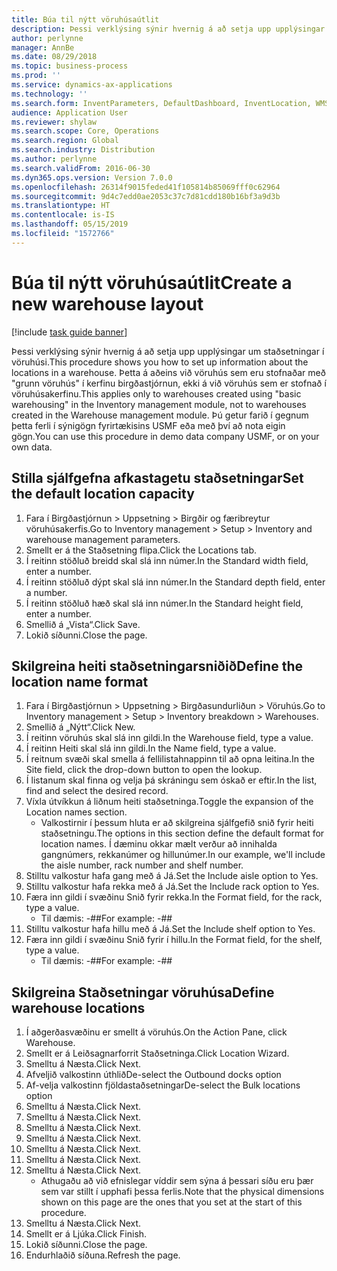 ```yaml
---
title: Búa til nýtt vöruhúsaútlit
description: Þessi verklýsing sýnir hvernig á að setja upp upplýsingar um staðsetningar í vöruhúsi.
author: perlynne
manager: AnnBe
ms.date: 08/29/2018
ms.topic: business-process
ms.prod: ''
ms.service: dynamics-ax-applications
ms.technology: ''
ms.search.form: InventParameters, DefaultDashboard, InventLocation, WMSLocationWizard
audience: Application User
ms.reviewer: shylaw
ms.search.scope: Core, Operations
ms.search.region: Global
ms.search.industry: Distribution
ms.author: perlynne
ms.search.validFrom: 2016-06-30
ms.dyn365.ops.version: Version 7.0.0
ms.openlocfilehash: 26314f9015feded41f105814b85069fff0c62964
ms.sourcegitcommit: 9d4c7edd0ae2053c37c7d81cdd180b16bf3a9d3b
ms.translationtype: HT
ms.contentlocale: is-IS
ms.lasthandoff: 05/15/2019
ms.locfileid: "1572766"
---
```

# <a name="create-a-new-warehouse-layout"></a><span data-ttu-id="dea6b-103">Búa til nýtt vöruhúsaútlit</span><span class="sxs-lookup"><span data-stu-id="dea6b-103">Create a new warehouse layout</span></span>

[!include [task guide banner](../../includes/task-guide-banner.md)]

<span data-ttu-id="dea6b-104">Þessi verklýsing sýnir hvernig á að setja upp upplýsingar um staðsetningar í vöruhúsi.</span><span class="sxs-lookup"><span data-stu-id="dea6b-104">This procedure shows you how to set up information about the locations in a warehouse.</span></span> <span data-ttu-id="dea6b-105">Þetta á aðeins við vöruhús sem eru stofnaðar með "grunn vöruhús" í kerfinu birgðastjórnun, ekki á við vöruhús sem er stofnað í vöruhúsakerfinu.</span><span class="sxs-lookup"><span data-stu-id="dea6b-105">This applies only to warehouses created using "basic warehousing" in the Inventory management module, not to warehouses created in the Warehouse management module.</span></span> <span data-ttu-id="dea6b-106">Þú getur farið í gegnum þetta ferli í sýnigögn fyrirtækisins USMF eða með því að nota eigin gögn.</span><span class="sxs-lookup"><span data-stu-id="dea6b-106">You can use this procedure in demo data company USMF, or on your own data.</span></span>


## <a name="set-the-default-location-capacity"></a><span data-ttu-id="dea6b-107">Stilla sjálfgefna afkastagetu staðsetningar</span><span class="sxs-lookup"><span data-stu-id="dea6b-107">Set the default location capacity</span></span>
1. <span data-ttu-id="dea6b-108">Fara í Birgðastjórnun > Uppsetning > Birgðir og færibreytur vöruhúsakerfis.</span><span class="sxs-lookup"><span data-stu-id="dea6b-108">Go to Inventory management > Setup > Inventory and warehouse management parameters.</span></span>
2. <span data-ttu-id="dea6b-109">Smellt er á the Staðsetning flipa.</span><span class="sxs-lookup"><span data-stu-id="dea6b-109">Click the Locations tab.</span></span>
3. <span data-ttu-id="dea6b-110">Í reitinn stöðluð breidd skal slá inn númer.</span><span class="sxs-lookup"><span data-stu-id="dea6b-110">In the Standard width field, enter a number.</span></span>
4. <span data-ttu-id="dea6b-111">Í reitinn stöðluð dýpt skal slá inn númer.</span><span class="sxs-lookup"><span data-stu-id="dea6b-111">In the Standard depth field, enter a number.</span></span>
5. <span data-ttu-id="dea6b-112">Í reitinn stöðluð hæð skal slá inn númer.</span><span class="sxs-lookup"><span data-stu-id="dea6b-112">In the Standard height field, enter a number.</span></span>
6. <span data-ttu-id="dea6b-113">Smellið á „Vista“.</span><span class="sxs-lookup"><span data-stu-id="dea6b-113">Click Save.</span></span>
7. <span data-ttu-id="dea6b-114">Lokið síðunni.</span><span class="sxs-lookup"><span data-stu-id="dea6b-114">Close the page.</span></span>

## <a name="define-the-location-name-format"></a><span data-ttu-id="dea6b-115">Skilgreina heiti staðsetningarsniðið</span><span class="sxs-lookup"><span data-stu-id="dea6b-115">Define the location name format</span></span>
1. <span data-ttu-id="dea6b-116">Fara í Birgðastjórnun > Uppsetning > Birgðasundurliðun > Vöruhús.</span><span class="sxs-lookup"><span data-stu-id="dea6b-116">Go to Inventory management > Setup > Inventory breakdown > Warehouses.</span></span>
2. <span data-ttu-id="dea6b-117">Smellið á „Nýtt“.</span><span class="sxs-lookup"><span data-stu-id="dea6b-117">Click New.</span></span>
3. <span data-ttu-id="dea6b-118">Í reitinn vöruhús skal slá inn gildi.</span><span class="sxs-lookup"><span data-stu-id="dea6b-118">In the Warehouse field, type a value.</span></span>
4. <span data-ttu-id="dea6b-119">Í reitinn Heiti skal slá inn gildi.</span><span class="sxs-lookup"><span data-stu-id="dea6b-119">In the Name field, type a value.</span></span>
5. <span data-ttu-id="dea6b-120">Í reitnum svæði skal smella á fellilistahnappinn til að opna leitina.</span><span class="sxs-lookup"><span data-stu-id="dea6b-120">In the Site field, click the drop-down button to open the lookup.</span></span>
6. <span data-ttu-id="dea6b-121">Í listanum skal finna og velja þá skráningu sem óskað er eftir.</span><span class="sxs-lookup"><span data-stu-id="dea6b-121">In the list, find and select the desired record.</span></span>
7. <span data-ttu-id="dea6b-122">Víxla útvíkkun á liðnum heiti staðsetninga.</span><span class="sxs-lookup"><span data-stu-id="dea6b-122">Toggle the expansion of the Location names section.</span></span>
    * <span data-ttu-id="dea6b-123">Valkostirnir í þessum hluta er að skilgreina sjálfgefið snið fyrir heiti staðsetningu.</span><span class="sxs-lookup"><span data-stu-id="dea6b-123">The options in this section define the default format for location names.</span></span> <span data-ttu-id="dea6b-124">Í dæminu okkar mælt verður að innihalda gangnúmers, rekkanúmer og hillunúmer.</span><span class="sxs-lookup"><span data-stu-id="dea6b-124">In our example, we'll include the aisle number, rack number and shelf number.</span></span>  
8. <span data-ttu-id="dea6b-125">Stilltu valkostur hafa gang með á Já.</span><span class="sxs-lookup"><span data-stu-id="dea6b-125">Set the Include aisle option to Yes.</span></span>
9. <span data-ttu-id="dea6b-126">Stilltu valkostur hafa rekka með á Já.</span><span class="sxs-lookup"><span data-stu-id="dea6b-126">Set the Include rack option to Yes.</span></span> 
10. <span data-ttu-id="dea6b-127">Færa inn gildi í svæðinu Snið fyrir rekka.</span><span class="sxs-lookup"><span data-stu-id="dea6b-127">In the Format field, for the rack, type a value.</span></span>
    * <span data-ttu-id="dea6b-128">Til dæmis: -##</span><span class="sxs-lookup"><span data-stu-id="dea6b-128">For example: -##</span></span>  
11. <span data-ttu-id="dea6b-129">Stilltu valkostur hafa hillu með á Já.</span><span class="sxs-lookup"><span data-stu-id="dea6b-129">Set the Include shelf option to Yes.</span></span>
12. <span data-ttu-id="dea6b-130">Færa inn gildi í svæðinu Snið fyrir í hillu.</span><span class="sxs-lookup"><span data-stu-id="dea6b-130">In the Format field, for the shelf, type a value.</span></span>
    * <span data-ttu-id="dea6b-131">Til dæmis: -##</span><span class="sxs-lookup"><span data-stu-id="dea6b-131">For example: -##</span></span>  

## <a name="define-warehouse-locations"></a><span data-ttu-id="dea6b-132">Skilgreina Staðsetningar vöruhúsa</span><span class="sxs-lookup"><span data-stu-id="dea6b-132">Define warehouse locations</span></span>
1. <span data-ttu-id="dea6b-133">Í aðgerðasvæðinu er smellt á vöruhús.</span><span class="sxs-lookup"><span data-stu-id="dea6b-133">On the Action Pane, click Warehouse.</span></span>
2. <span data-ttu-id="dea6b-134">Smellt er á Leiðsagnarforrit Staðsetninga.</span><span class="sxs-lookup"><span data-stu-id="dea6b-134">Click Location Wizard.</span></span>
3. <span data-ttu-id="dea6b-135">Smelltu á Næsta.</span><span class="sxs-lookup"><span data-stu-id="dea6b-135">Click Next.</span></span>
4. <span data-ttu-id="dea6b-136">Afveljið valkostinn úthlið</span><span class="sxs-lookup"><span data-stu-id="dea6b-136">De-select the Outbound docks option</span></span>
5. <span data-ttu-id="dea6b-137">Af-velja valkostinn fjöldastaðsetningar</span><span class="sxs-lookup"><span data-stu-id="dea6b-137">De-select the Bulk locations option</span></span>
6. <span data-ttu-id="dea6b-138">Smelltu á Næsta.</span><span class="sxs-lookup"><span data-stu-id="dea6b-138">Click Next.</span></span>
7. <span data-ttu-id="dea6b-139">Smelltu á Næsta.</span><span class="sxs-lookup"><span data-stu-id="dea6b-139">Click Next.</span></span>
8. <span data-ttu-id="dea6b-140">Smelltu á Næsta.</span><span class="sxs-lookup"><span data-stu-id="dea6b-140">Click Next.</span></span>
9. <span data-ttu-id="dea6b-141">Smelltu á Næsta.</span><span class="sxs-lookup"><span data-stu-id="dea6b-141">Click Next.</span></span>
10. <span data-ttu-id="dea6b-142">Smelltu á Næsta.</span><span class="sxs-lookup"><span data-stu-id="dea6b-142">Click Next.</span></span>
11. <span data-ttu-id="dea6b-143">Smelltu á Næsta.</span><span class="sxs-lookup"><span data-stu-id="dea6b-143">Click Next.</span></span>
12. <span data-ttu-id="dea6b-144">Smelltu á Næsta.</span><span class="sxs-lookup"><span data-stu-id="dea6b-144">Click Next.</span></span>
    * <span data-ttu-id="dea6b-145">Athugaðu að við efnislegar víddir sem sýna á þessari síðu eru þær sem var stillt í upphafi þessa ferlis.</span><span class="sxs-lookup"><span data-stu-id="dea6b-145">Note that the physical dimensions shown on this page are the ones that you set at the start of this procedure.</span></span>  
13. <span data-ttu-id="dea6b-146">Smelltu á Næsta.</span><span class="sxs-lookup"><span data-stu-id="dea6b-146">Click Next.</span></span>
14. <span data-ttu-id="dea6b-147">Smellt er á Ljúka.</span><span class="sxs-lookup"><span data-stu-id="dea6b-147">Click Finish.</span></span>
15. <span data-ttu-id="dea6b-148">Lokið síðunni.</span><span class="sxs-lookup"><span data-stu-id="dea6b-148">Close the page.</span></span>
16. <span data-ttu-id="dea6b-149">Endurhlaðið síðuna.</span><span class="sxs-lookup"><span data-stu-id="dea6b-149">Refresh the page.</span></span>

